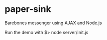 paper-sink
==========

Barebones messenger using AJAX and Node.js

Run the demo with
    $> node server/Init.js
